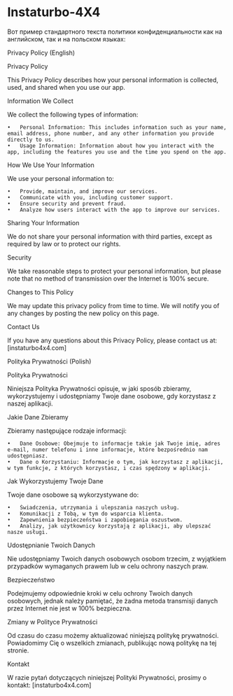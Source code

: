 # Instaturbo-4X4
Вот пример стандартного текста политики конфиденциальности как на английском, так и на польском языках:

Privacy Policy (English)

Privacy Policy

This Privacy Policy describes how your personal information is collected, used, and shared when you use our app.

Information We Collect

We collect the following types of information:

	•	Personal Information: This includes information such as your name, email address, phone number, and any other information you provide directly to us.
	•	Usage Information: Information about how you interact with the app, including the features you use and the time you spend on the app.

How We Use Your Information

We use your personal information to:

	•	Provide, maintain, and improve our services.
	•	Communicate with you, including customer support.
	•	Ensure security and prevent fraud.
	•	Analyze how users interact with the app to improve our services.

Sharing Your Information

We do not share your personal information with third parties, except as required by law or to protect our rights.

Security

We take reasonable steps to protect your personal information, but please note that no method of transmission over the Internet is 100% secure.

Changes to This Policy

We may update this privacy policy from time to time. We will notify you of any changes by posting the new policy on this page.

Contact Us

If you have any questions about this Privacy Policy, please contact us at: [instaturbo4x4.com]

Polityka Prywatności (Polish)

Polityka Prywatności

Niniejsza Polityka Prywatności opisuje, w jaki sposób zbieramy, wykorzystujemy i udostępniamy Twoje dane osobowe, gdy korzystasz z naszej aplikacji.

Jakie Dane Zbieramy

Zbieramy następujące rodzaje informacji:

	•	Dane Osobowe: Obejmuje to informacje takie jak Twoje imię, adres e-mail, numer telefonu i inne informacje, które bezpośrednio nam udostępniasz.
	•	Dane o Korzystaniu: Informacje o tym, jak korzystasz z aplikacji, w tym funkcje, z których korzystasz, i czas spędzony w aplikacji.

Jak Wykorzystujemy Twoje Dane

Twoje dane osobowe są wykorzystywane do:

	•	Świadczenia, utrzymania i ulepszania naszych usług.
	•	Komunikacji z Tobą, w tym do wsparcia klienta.
	•	Zapewnienia bezpieczeństwa i zapobiegania oszustwom.
	•	Analizy, jak użytkownicy korzystają z aplikacji, aby ulepszać nasze usługi.

Udostępnianie Twoich Danych

Nie udostępniamy Twoich danych osobowych osobom trzecim, z wyjątkiem przypadków wymaganych prawem lub w celu ochrony naszych praw.

Bezpieczeństwo

Podejmujemy odpowiednie kroki w celu ochrony Twoich danych osobowych, jednak należy pamiętać, że żadna metoda transmisji danych przez Internet nie jest w 100% bezpieczna.

Zmiany w Polityce Prywatności

Od czasu do czasu możemy aktualizować niniejszą politykę prywatności. Powiadomimy Cię o wszelkich zmianach, publikując nową politykę na tej stronie.

Kontakt

W razie pytań dotyczących niniejszej Polityki Prywatności, prosimy o kontakt: [instaturbo4x4.com]
